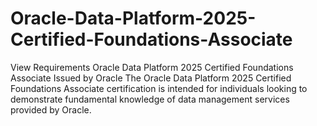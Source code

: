 # Oracle-Data-Platform-2025-Certified-Foundations-Associate
View Requirements  Oracle Data Platform 2025 Certified Foundations Associate Issued by Oracle  The Oracle Data Platform 2025 Certified Foundations Associate certification is intended for individuals looking to demonstrate fundamental knowledge of data management services provided by Oracle.
